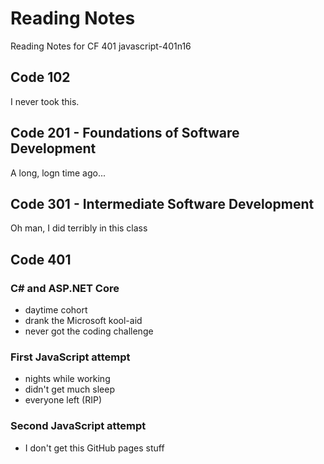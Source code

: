 # Reading Notes

Reading Notes for CF 401 javascript-401n16

## Code 102

I never took this.

## Code 201 - Foundations of Software Development

A long, logn time ago...

## Code 301 - Intermediate Software Development

Oh man, I did terribly in this class

## Code 401

### C# and ASP.NET Core

- daytime cohort
- drank the Microsoft kool-aid
- never got the coding challenge

### First JavaScript attempt

- nights while working
- didn't get much sleep
- everyone left (RIP)

### Second JavaScript attempt

- I don't get this GitHub pages stuff
